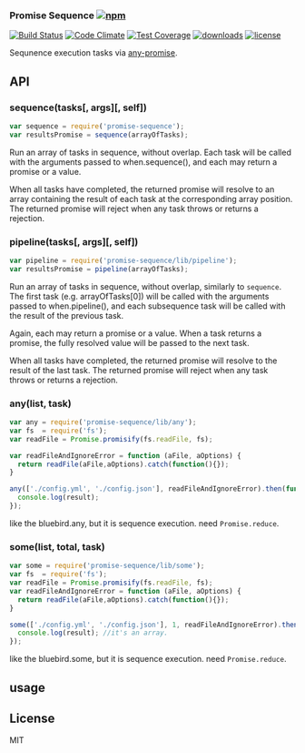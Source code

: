 ### Promise Sequence [![npm](https://img.shields.io/npm/v/promise-sequence.svg)](https://npmjs.org/package/promise-sequence)

[![Build Status](https://img.shields.io/travis/snowyu/promise-sequence.js/master.png)](http://travis-ci.org/snowyu/promise-sequence.js)
[![Code Climate](https://codeclimate.com/github/snowyu/promise-sequence.js/badges/gpa.svg)](https://codeclimate.com/github/snowyu/promise-sequence.js)
[![Test Coverage](https://codeclimate.com/github/snowyu/promise-sequence.js/badges/coverage.svg)](https://codeclimate.com/github/snowyu/promise-sequence.js/coverage)
[![downloads](https://img.shields.io/npm/dm/promise-sequence.svg)](https://npmjs.org/package/promise-sequence)
[![license](https://img.shields.io/npm/l/promise-sequence.svg)](https://npmjs.org/package/promise-sequence)


Sequnence execution tasks via [any-promise](https://github.com/kevinbeaty/any-promise).


## API

### sequence(tasks[, args][, self])


```js
var sequence = require('promise-sequence');
var resultsPromise = sequence(arrayOfTasks);
```

Run an array of tasks in sequence, without overlap. Each task will be called with the arguments passed to when.sequence(), and each may return a promise or a value.

When all tasks have completed, the returned promise will resolve to an array containing the result of each task at the corresponding array position. The returned promise will reject when any task throws or returns a rejection.

### pipeline(tasks[, args][, self])

```js
var pipeline = require('promise-sequence/lib/pipeline');
var resultsPromise = pipeline(arrayOfTasks);
```
Run an array of tasks in sequence, without overlap, similarly to `sequence`. The first task (e.g. arrayOfTasks[0]) will be called with the arguments passed to when.pipeline(), and each subsequence task will be called with the result of the previous task.

Again, each may return a promise or a value. When a task returns a promise, the fully resolved value will be passed to the next task.

When all tasks have completed, the returned promise will resolve to the result of the last task. The returned promise will reject when any task throws or returns a rejection.


### any(list, task)

```js
var any = require('promise-sequence/lib/any');
var fs  = require('fs');
var readFile = Promise.promisify(fs.readFile, fs);

var readFileAndIgnoreError = function (aFile, aOptions) {
  return readFile(aFile,aOptions).catch(function(){});
}

any(['./config.yml', './config.json'], readFileAndIgnoreError).then(function(result){
  console.log(result);
});
```


like the bluebird.any, but it is sequence execution.
need `Promise.reduce`.

### some(list, total, task)

```js
var some = require('promise-sequence/lib/some');
var fs  = require('fs');
var readFile = Promise.promisify(fs.readFile, fs);
var readFileAndIgnoreError = function (aFile, aOptions) {
  return readFile(aFile,aOptions).catch(function(){});
}

some(['./config.yml', './config.json'], 1, readFileAndIgnoreError).then(function(result){
  console.log(result); //it's an array.
});
```

like the bluebird.some, but it is sequence execution.
need `Promise.reduce`.

## usage

## License

MIT
